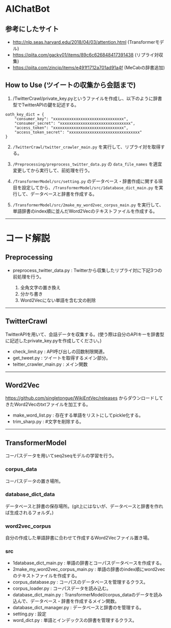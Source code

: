 # AIChatBot

## 参考にしたサイト
+ http://nlp.seas.harvard.edu/2018/04/03/attention.html (Transformerモデル)
+ https://qiita.com/gacky01/items/89c6c626848417391438 (リプライ対収集)
+ https://qiita.com/zincjp/items/e491f1712a701ad91a4f (MeCabの辞書追加)

## How to Use (ツイートの収集から会話まで)
1. /TwitterCrawl/private_key.pyというファイルを作成し、以下のように辞書型でTwitterAPIの鍵を記述する。

```
oath_key_dict = {
    "consumer_key": "xxxxxxxxxxxxxxxxxxxxxxxxxxxxxxx",
    "consumer_secret": "xxxxxxxxxxxxxxxxxxxxxxxxxxxxxxx",
    "access_token": "xxxxxxxxxxxxxxxxxxxxxxxxxxxxxxx",
    "access_token_secret": "xxxxxxxxxxxxxxxxxxxxxxxxxxxxxxx"
}
```


2. `/TwitterCrawl/twitter_crawler_main.py` を実行して、リプライ対を取得する。

3. `/Preprocessing/preprocess_twitter_data.py` の `data_file_names` を適宜変更してから実行して、前処理を行う。

4. `/TransformerModel/src/setting.py` のデータベース・辞書作成に関する項目を設定してから、`/TransformerModel/src/1database_dict_main.py` を実行して、データベースと辞書を作成する。

5. `/TransformerModel/src/2make_my_word2vec_corpus_main.py` を実行して、単語辞書のindex順に並んだWord2Vecのテキストファイルを作成する。

---

# コード解説
## Preprocessing
+ preprocess_twitter_data.py : Twitterから収集したリプライ対に下記3つの前処理を行う。

  1. 全角文字の置き換え
  2. 分かち書き
  3. Word2Vecにない単語を含む文の削除

---

## TwitterCrawl
TwitterAPIを用いて、会話データを収集する。(使う際は自分のAPIキーを辞書型に記述したprivate_key.pyを作成してください。)
  + check_limit.py : API呼び出しの回数制限関連。
  + get_tweet.py : ツイートを取得するメイン部分。
  + teitter_crawler_main.py : メイン関数

---

## Word2Vec
https://github.com/singletongue/WikiEntVec/releases からダウンロードしてきたWord2Vecのtxtファイルを加工する。
  + make_word_list.py : 存在する単語をリストにしてpickle化する。
  + trim_sharp.py : #文字を削除する。

---

## TransformerModel
コーパスデータを用いてseq2seqモデルの学習を行う。

### corpus_data
コーパスデータの置き場所。

### database_dict_data
データベースと辞書の保存場所。(git上にはないが、データベースと辞書を作れば生成されるフォルダ。)

### word2vec_corpus
自分の作成した単語辞書に合わせて作成するWord2Vecファイル置き場。

### src
  + 1database_dict_main.py : 単語の辞書とコーパスデータベースを作成する。
  + 2make_my_word2vec_corpus_main.py : 単語の辞書のindex順にword2vecのテキストファイルを作成する。
  + corpus_database.py : コーパスのデータベースを管理するクラス。
  + corpus_loader.py :  コーパスデータを読み込む。
  + database_dict_main.py : TransformerModel/corpus_dataのデータを読み込んで、データベース・辞書を作成するメイン関数。
  + database_dict_manager.py : データベースと辞書のを管理する。
  + setting.py : 設定
  + word_dict.py : 単語とインデックスの辞書を管理するクラス。